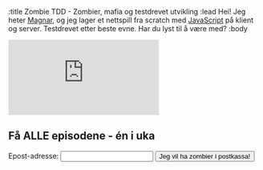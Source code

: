 :title Zombie TDD - Zombier, mafia og testdrevet utvikling
:lead
Hei! Jeg heter [Magnar](/magnar/), og jeg lager et nettspill fra scratch med [JavaScript](/javascript/) på klient og server. Testdrevet etter beste evne. Har du lyst til å være med?
:body
<div class="mod"><div class="video-embed"><iframe src="http://www.youtube.com/embed/317CL6bO6fM?hd=1" frameborder="0" allowfullscreen=""></iframe></div></div>

<!-- Begin MailChimp Signup Form -->
## Få ALLE episodene - én i uka
<div id="mc_embed_signup" class="mod">
<form action="http://kodemaker.us3.list-manage.com/subscribe/post?u=4ebbe7240d7b3e43134812e43&amp;id=c9cf69fc1b" method="post" id="mc-embedded-subscribe-form" name="mc-embedded-subscribe-form" class="validate" target="_blank" novalidate>

<div class="mc-field-group">
        <label for="mce-EMAIL">Epost-adresse:
</label>
        <input type="email" value="" name="EMAIL" class="required email" id="mce-EMAIL">
<input type="submit" value="Jeg vil ha zombier i postkassa!" name="subscribe" id="mc-embedded-subscribe" class="button">
</div>
        <div id="mce-responses" class="clear">
                <div class="response" id="mce-error-response" style="display:none"></div>
                <div class="response" id="mce-success-response" style="display:none"></div>
        </div>    <!-- real people should not fill this in and expect good things - do not remove this or risk form bot signups-->
    <div style="position: absolute; left: -5000px;"><input type="text" name="b_4ebbe7240d7b3e43134812e43_c9cf69fc1b" value=""></div>
</form>
</div>

<!--End mc_embed_signup-->
